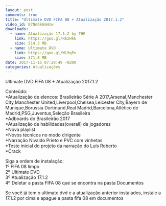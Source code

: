 ```yaml
---
layout: post
comments: true
title: "Ultimate DVD FIFA 08 + Atualização 2017.1.2"
video_id: B7NnQk6mHzw
downloads:
  - name: Atualização 17.1.2 by THE
    link: https://goo.gl/RkzHk6
    size: 514.3 MB
  - name: Ultimate DVD
    link: https://goo.gl/WL9qPo
    size: 371.8 MB
date: 2017-11-15 07:20:49 -0200
categories: Atualizações
---
```


Ultimate DVD FIFA 08 + Atualização 2017.1.2

Conteúdo:  
\*Atualização de elencos: Brasileirão Série A 2017,Arsenal,Manchester City,Manchester United,Liverpool,Chelsea,Leicester City,Bayern de Munique,Borussia Dortmund,Real Madrid,Barcelona,Atlético de Madrid,PSG,Juventus,Seleção Brasileira  
\*Adboards do Brasileirão 2017  
\*Atualização de habilidades(overall) de jogadores  
\*Nova playlist  
\*Novos técnicos no modo dirigente  
\*Narração Nivaldo Prieto e PVC com vinhetas  
\*Teste inicial do projeto da narração do Luís Roberto  
\*Crack  

Siga a ordem de instalação:  
1º FIFA 08 limpo  
2º Ultimate DVD  
3º Atualização 17.1.2  
4º Deletar a pasta FIFA 08 que se encontra na pasta Documentos  

Se você já tem o ultimate dvd e a atualização anterior instalados, instale a 17.1.2 por cima e apague a pasta fifa 08 em documentos